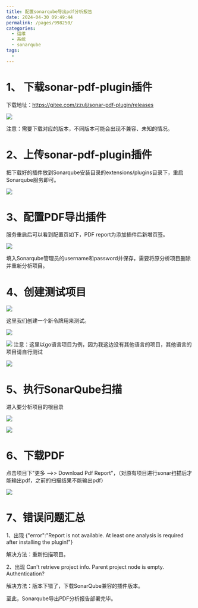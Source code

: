 ```yaml
---
title: 配置sonarqube导出pdf分析报告
date: 2024-04-30 09:49:44
permalink: /pages/998250/
categories:
  - 运维
  - 系统
  - sonarqube
tags:
  - 
---
```


# 1、 下载sonar-pdf-plugin插件

下载地址：https://gitee.com/zzulj/sonar-pdf-plugin/releases

![](http://pic.zzppjj.top/LightPicture/2024/04/f5fe510e0dad140d.png)

注意：需要下载对应的版本，不同版本可能会出现不兼容、未知的情况。

# 2、上传sonar-pdf-plugin插件

把下载好的插件放到Sonarqube安装目录的extensions/plugins目录下，重启Sonarqube服务即可。  

![](http://pic.zzppjj.top/LightPicture/2024/04/5af2721867150e39.png)

# 3、配置PDF导出插件

服务重启后可以看到配置页如下，PDF report为添加插件后新增页签。

![](http://pic.zzppjj.top/LightPicture/2024/04/b532bbf2196ba822.png)

填入Sonarqube管理员的username和password并保存，需要将原分析项目删除并重新分析项目。

# 4、创建测试项目

![](http://pic.zzppjj.top/LightPicture/2024/04/7157094ec2caa1bd.png)

这里我们创建一个新令牌用来测试。

![](http://pic.zzppjj.top/LightPicture/2024/04/64bf734896fd4f72.png)

![](http://pic.zzppjj.top/LightPicture/2024/04/d8799732dc3c7deb.png)
注意：这里以go语言项目为例，因为我这边没有其他语言的项目，其他语言的项目请自行测试  

![](http://pic.zzppjj.top/LightPicture/2024/04/8698dc950d45d404.png)

# 5、执行SonarQube扫描

进入要分析项目的根目录

![](http://pic.zzppjj.top/LightPicture/2024/04/a314b7cc4fd902bc.png)

![](http://pic.zzppjj.top/LightPicture/2024/04/fdee3c4e93b7a249.png)

# 6、下载PDF

点击项目下"更多 -->> Download Pdf Report"，（对原有项目进行sonar扫描后才能输出pdf，之前的扫描结果不能输出pdf）

![](http://pic.zzppjj.top/LightPicture/2024/04/cd71af8e7b778f4a.png)

# 7、错误问题汇总

1、出现 {"error":"Report is not available. At least one analysis is required after installing the plugin!"}

解决方法：重新扫描项目。

2、出现 Can't retrieve project info. Parent project node is empty. Authentication?

解决方法：版本下错了，下载SonarQube兼容的插件版本。

至此，Sonarqube导出PDF分析报告部署完毕。
